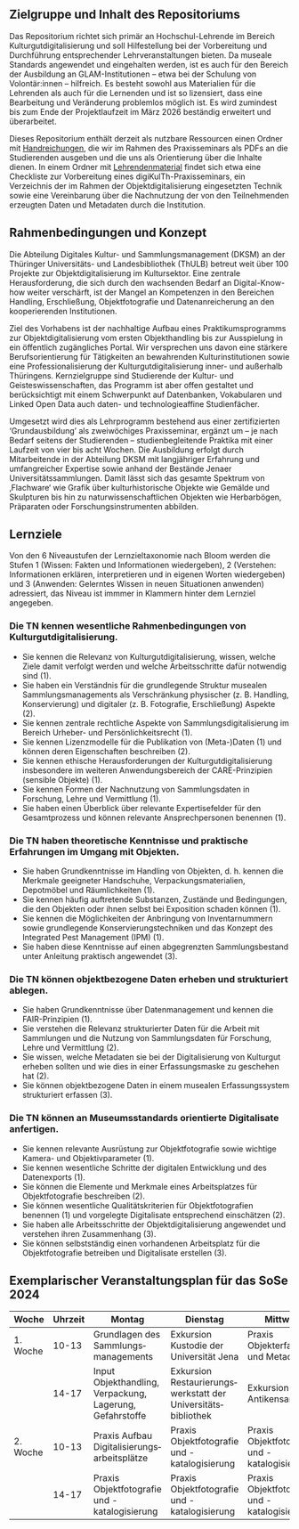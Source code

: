 ## Zielgruppe und Inhalt des Repositoriums
Das Repositorium richtet sich primär an Hochschul-Lehrende im Bereich Kulturgutdigitalisierung und soll Hilfestellung bei der Vorbereitung und Durchführung entsprechender Lehrveranstaltungen bieten. Da museale Standards angewendet und eingehalten werden, ist es auch für den Bereich der Ausbildung an GLAM-Institutionen – etwa bei der Schulung von Volontär:innen – hilfreich. Es besteht sowohl aus Materialien für die Lehrenden als auch für die Lernenden und ist so lizensiert, dass eine Bearbeitung und Veränderung problemlos möglich ist. Es wird zumindest bis zum Ende der Projektlaufzeit im März 2026 beständig erweitert und überarbeitet.

Dieses Repositorium enthält derzeit als nutzbare Ressourcen einen Ordner mit [Handreichungen](https://github.com/digiKulTh/Lehr-Lern-Materialien/tree/main/Handreichungen), die wir im Rahmen des Praxisseminars als PDFs an die Studierenden ausgeben und die uns als Orientierung über die Inhalte dienen. In einem Ordner mit [Lehrendenmaterial](https://github.com/digiKulTh/Lehr-Lern-Materialien/tree/main/Lehrendenmaterial) findet sich etwa eine Checkliste zur Vorbereitung eines digiKulTh-Praxisseminars, ein Verzeichnis der im Rahmen der Objektdigitalisierung eingesetzten Technik sowie eine Vereinbarung über die Nachnutzung der von den Teilnehmenden erzeugten Daten und Metadaten durch die Institution.

## Rahmenbedingungen und Konzept
Die Abteilung Digitales Kultur- und Sammlungsmanagement (DKSM) an der Thüringer Universitäts- und Landesbibliothek (ThULB) betreut weit über 100 Projekte zur Objektdigitalisierung im Kultursektor. Eine zentrale Herausforderung, die sich durch den wachsenden Bedarf an Digital-Know-how weiter verschärft, ist der Mangel an Kompetenzen in den Bereichen Handling, Erschließung, Objektfotografie und Datenanreicherung an den kooperierenden Institutionen.

Ziel des Vorhabens ist der nachhaltige Aufbau eines Praktikumsprogramms zur Objektdigitalisierung vom ersten Objekthandling bis zur Ausspielung in ein öffentlich zugängliches Portal. Wir versprechen uns davon eine stärkere Berufsorientierung für Tätigkeiten an bewahrenden Kulturinstitutionen sowie eine Professionalisierung der Kulturgutdigitalisierung inner- und außerhalb Thüringens. Kernzielgruppe sind Studierende der Kultur- und Geisteswissenschaften, das Programm ist aber offen gestaltet und berücksichtigt mit einem Schwerpunkt auf Datenbanken, Vokabularen und Linked Open Data auch daten- und technologieaffine Studienfächer.

Umgesetzt wird dies als Lehrprogramm bestehend aus einer zertifizierten ‘Grundausbildung’ als zweiwöchiges Praxisseminar, ergänzt um – je nach Bedarf seitens der Studierenden – studienbegleitende Praktika mit einer Laufzeit von vier bis acht Wochen. Die Ausbildung erfolgt durch Mitarbeitende in der Abteilung DKSM mit langjähriger Erfahrung und umfangreicher Expertise sowie anhand der Bestände Jenaer Universitätssammlungen. Damit lässt sich das gesamte Spektrum von ‚Flachware‘ wie Grafik über kulturhistorische Objekte wie Gemälde und Skulpturen bis hin zu naturwissenschaftlichen Objekten wie Herbarbögen, Präparaten oder Forschungsinstrumenten abbilden. 

## Lernziele
Von den 6 Niveaustufen der Lernzieltaxonomie nach Bloom werden die Stufen 1 (Wissen: Fakten und Informationen wiedergeben), 2 (Verstehen: Informationen erklären, interpretieren und in eigenen Worten wiedergeben) und 3 (Anwenden: Gelerntes Wissen in neuen Situationen anwenden) adressiert, das Niveau ist immmer in Klammern hinter dem Lernziel angegeben.

### Die TN kennen wesentliche Rahmenbedingungen von Kulturgutdigitalisierung.
- Sie kennen die Relevanz von Kulturgutdigitalisierung, wissen, welche Ziele damit verfolgt werden und welche Arbeitsschritte dafür notwendig sind (1). 
- Sie haben ein Verständnis für die grundlegende Struktur musealen Sammlungsmanagements als Verschränkung physischer (z. B. Handling, Konservierung) und digitaler (z. B. Fotografie, Erschließung) Aspekte (2).
- Sie kennen zentrale rechtliche Aspekte von Sammlungsdigitalisierung im Bereich Urheber- und Persönlichkeitsrecht (1).
- Sie kennen Lizenzmodelle für die Publikation von (Meta-)Daten (1) und können deren Eigenschaften beschreiben (2).
- Sie kennen ethische Herausforderungen der Kulturgutdigitalisierung insbesondere im weiteren Anwendungsbereich der CARE-Prinzipien (sensible Objekte) (1).
- Sie kennen Formen der Nachnutzung von Sammlungsdaten in Forschung, Lehre und Vermittlung (1).
- Sie haben einen Überblick über relevante Expertisefelder für den Gesamtprozess und können relevante Ansprechpersonen benennen (1).
### Die TN haben theoretische Kenntnisse und praktische Erfahrungen im Umgang mit Objekten.
- Sie haben Grundkenntnisse im Handling von Objekten, d. h. kennen die Merkmale geeigneter Handschuhe, Verpackungsmaterialien, Depotmöbel und Räumlichkeiten (1).
- Sie kennen häufig auftretende Substanzen, Zustände und Bedingungen, die den Objekten oder ihnen selbst bei Exposition schaden können (1). 
- Sie kennen die Möglichkeiten der Anbringung von Inventarnummern sowie grundlegende Konservierungstechniken und das Konzept des Integrated Pest Management (IPM) (1).
- Sie haben diese Kenntnisse auf einen abgegrenzten Sammlungsbestand unter Anleitung praktisch angewendet (3).
### Die TN können objektbezogene Daten erheben und strukturiert ablegen.
- Sie haben Grundkenntnisse über Datenmanagement und kennen die FAIR-Prinzipien (1). 
- Sie verstehen die Relevanz strukturierter Daten für die Arbeit mit Sammlungen und die Nutzung von Sammlungsdaten für Forschung, Lehre und Vermittlung (2).
- Sie wissen, welche Metadaten sie bei der Digitalisierung von Kulturgut erheben sollten und wie dies in einer Erfassungsmaske zu geschehen hat (2).
- Sie können objektbezogene Daten in einem musealen Erfassungssystem strukturiert erfassen (3).
### Die TN können an Museumsstandards orientierte Digitalisate anfertigen.
- Sie kennen relevante Ausrüstung zur Objektfotografie sowie wichtige Kamera- und Objektivparameter (1).
- Sie kennen wesentliche Schritte der digitalen Entwicklung und des Datenexports (1).
- Sie können die Elemente und Merkmale eines Arbeitsplatzes für Objektfotografie beschreiben (2).
- Sie können wesentliche Qualitätskriterien für Objektfotografien benennen (1) und vorgelegte Digitalisate entsprechend einschätzen (2).
- Sie haben alle Arbeitsschritte der Objektdigitalisierung angewendet und verstehen ihren Zusammenhang (3).
- Sie können selbstständig einen vorhandenen Arbeitsplatz für die Objektfotografie betreiben und Digitalisate erstellen (3).

## Exemplarischer Veranstaltungsplan für das SoSe 2024
| **Woche** | **Uhrzeit** | **Montag**                                                   | **Dienstag**                                                     | **Mittwoch**                                     | **Donnerstag**                           | **Freitag**                         |
| --------- | ----------- | ------------------------------------------------------------ | ---------------------------------------------------------------- | ------------------------------------------------ | ---------------------------------------- | ----------------------------------- |
| 1. Woche  | 10-13       | Grundlagen des Sammlungs&shy;managements                      | Exkursion Kustodie der Universität Jena                      | Praxis Objekterfassung und Metadaten         | Input Objektfotografie               | Input Recht,<br> Ethik, Nachnutzung |
|           | 14-17       | Input Objekthandling, Verpackung, Lagerung, Gefahrstoffe | Exkursion Restaurierungs&shy;werkstatt der Universitäts&shy;bibliothek | Exkursion Antikensammlung                    | Exkursion Hausknecht Herbarium       | Vorführung Aufbau Digitalisierungs&shy;technik      
| 2. Woche  | 10-13       | Praxis Aufbau Digitalisierungs&shy;arbeitsplätze             | Praxis Objektfotografie und -katalogisierung                 | Praxis Objektfotografie und -katalogisierung | Abbau der Digitalisierungs&shy;arbeitsplätze | Zusammenfassung und Feedback-Runde  |
|           | 14-17       | Praxis Objektfotografie und -katalogisierung             | Praxis Objektfotografie und -katalogisierung                 | Praxis Objektfotografie und -katalogisierung | Exkursion Zoologische Sammlung       |                                     |
